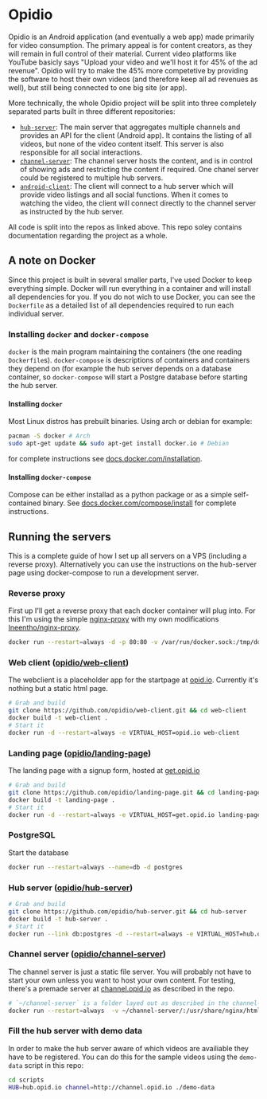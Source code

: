 # Opidio


Opidio is an Android application (and eventually a web app) made primarily for video consumption. The primary appeal is for content creators, as they will remain in full control of their material. Current video platforms like YouTube basicly says "Upload your video and we'll host it for 45% of the ad revenue". Opidio will try to make the 45% more competetive by providing the software to host their own videos (and therefore keep all ad revenues as well), but still being connected to one big site (or app).

More technically, the whole Opidio project will be split into three completely separated parts built in three different repositories:

- [`hub-server`](https://github.com/opidio/hub-server): The main server that aggregates multiple channels and provides an API for the client (Android app). It contains the listing of all videos, but none of the video content itself. This server is also responsible for all social interactions.
- [`channel-server`](https://github.com/opidio/channel-server): The channel server hosts the content, and is in control of showing ads and restricting the content if required. One chanel server could be registered to multiple hub servers.
- [`android-client`](https://github.com/opidio/android-client): The client will connect to a hub server which will provide video listings and all social functions. When it comes to watching the video, the client will connect directly to the channel server as instructed by the hub server.

All code is split into the repos as linked above. This repo soley contains documentation regarding the project as a whole.

## A note on Docker
Since this project is built in several smaller parts, I've used Docker to keep everything simple. Docker will run everything in a container and will install all dependencies for you. If you do not wich to use Docker, you can see the `Dockerfile` as a detailed list of all dependencies required to run each individual server.

### Installing `docker` and `docker-compose`
`docker` is the main program maintaining the containers (the one reading `Dockerfile`s). `docker-compose` is descriptions of containers and containers they depend on (for example the hub server depends on a database container, so `docker-compose` will start a Postgre database before starting the hub server.

#### Installing `docker`
Most Linux distros has prebuilt binaries. Using arch or debian for example:
```bash
pacman -S docker # Arch
sudo apt-get update && sudo apt-get install docker.io # Debian
```
for complete instructions see [docs.docker.com/installation](https://docs.docker.com/installation/).

#### Installing `docker-compose`
Compose can be either installad as a python package or as a simple self-contained binary. See
[docs.docker.com/compose/install](http://docs.docker.com/compose/install/) for complete instructions.

## Running the servers
This is a complete guide of how I set up all servers on a VPS (including a reverse proxy). Alternatively you can use the instructions on the hub-server page using docker-compose to run a development server.
### Reverse proxy
First up I'll get a reverse proxy that each docker container will plug into. For this I'm using the simple [nginx-proxy](https://github.com/jwilder/nginx-proxy) with my own modifications [Ineentho/nginx-proxy](https://github.com/Ineentho/nginx-proxy).
```bash
docker run --restart=always -d -p 80:80 -v /var/run/docker.sock:/tmp/docker.sock ineentho/nginx-proxy
```
### Web client ([opidio/web-client](https://github.com/opidio/web-client))
The webclient is a placeholder app for the startpage at [opid.io](http://opid.io). Currently it's nothing but a static html page.
```bash
# Grab and build
git clone https://github.com/opidio/web-client.git && cd web-client
docker build -t web-client .
# Start it
docker run -d --restart=always -e VIRTUAL_HOST=opid.io web-client
```
### Landing page ([opidio/landing-page](https://github.com/opidio/landing-page))
The landing page with a signup form, hosted at [get.opid.io](http://get.opid.io)
```bash
# Grab and build
git clone https://github.com/opidio/landing-page.git && cd landing-page
docker build -t landing-page .
# Start it
docker run -d --restart=always -e VIRTUAL_HOST=get.opid.io landing-page
```
### PostgreSQL
Start the database
```bash
docker run --restart=always --name=db -d postgres
```
### Hub server ([opidio/hub-server](https://github.com/opidio/hub-server))
```bash
# Grab and build
git clone https://github.com/opidio/hub-server.git && cd hub-server
docker build -t hub-server .
# Start it
docker run --link db:postgres -d --restart=always -e VIRTUAL_HOST=hub.opid.io hub-server
```
### Channel server ([opidio/channel-server](https://github.com/opidio/channel-server))
The channel server is just a static file server. You will probably not have to start your own unless you want to host your own content. For testing, there's a premade server at [channel.opid.io](http://channel.opid.io) as described in the repo.
```bash
# `~/channel-server` is a folder layed out as described in the channel-server repo
docker run --restart=always  -v ~/channel-server/:/usr/share/nginx/html:ro -e VIRTUAL_HOST=channel.opid.io -d nginx
```
### Fill the hub server with demo data
In order to make the hub server aware of which videos are availiable they have to be registered. You can do this for the sample videos using the `demo-data` script in this repo:
```bash
cd scripts
HUB=hub.opid.io channel=http://channel.opid.io ./demo-data
```
